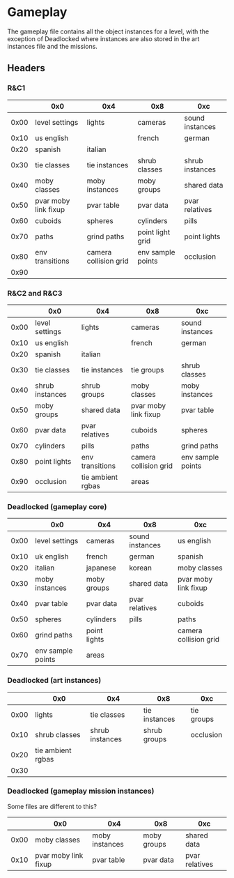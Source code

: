 # Gameplay

The gameplay file contains all the object instances for a level, with the exception of Deadlocked where instances are also stored in the art instances file and the missions.

## Headers

### R&C1

|      | 0x0                  | 0x4                   | 0x8               | 0xc             |
| ---- | -------------------- | --------------------- | ----------------- | --------------- |
| 0x00 | level settings       | lights                | cameras           | sound instances |
| 0x10 | us english           |                       | french            | german          |
| 0x20 | spanish              | italian               |                   |                 |
| 0x30 | tie classes          | tie instances         | shrub classes     | shrub instances |
| 0x40 | moby classes         | moby instances        | moby groups       | shared data     |
| 0x50 | pvar moby link fixup | pvar table            | pvar data         | pvar relatives  |
| 0x60 | cuboids              | spheres               | cylinders         | pills           |
| 0x70 | paths                | grind paths           | point light grid  | point lights    |
| 0x80 | env transitions      | camera collision grid | env sample points | occlusion       |
| 0x90 |                      |                       |                   |                 |

### R&C2 and R&C3

|      | 0x0             | 0x4               | 0x8                   | 0xc               |
| ---- | --------------- | ----------------- | --------------------- | ----------------- |
| 0x00 | level settings  | lights            | cameras               | sound instances   |
| 0x10 | us english      |                   | french                | german            |
| 0x20 | spanish         | italian           |                       |                   |
| 0x30 | tie classes     | tie instances     | tie groups            | shrub classes     |
| 0x40 | shrub instances | shrub groups      | moby classes          | moby instances    |
| 0x50 | moby groups     | shared data       | pvar moby link fixup  | pvar table        |
| 0x60 | pvar data       | pvar relatives    | cuboids               | spheres           |
| 0x70 | cylinders       | pills             | paths                 | grind paths       |
| 0x80 | point lights    | env transitions   | camera collision grid | env sample points |
| 0x90 | occlusion       | tie ambient rgbas | areas                 |                   |

### Deadlocked (gameplay core)

|      | 0x0               | 0x4          | 0x8             | 0xc                   |
| ---- | ----------------- | ------------ | --------------- | --------------------- |
| 0x00 | level settings    | cameras      | sound instances | us english            |
| 0x10 | uk english        | french       | german          | spanish               |
| 0x20 | italian           | japanese     | korean          | moby classes          |
| 0x30 | moby instances    | moby groups  | shared data     | pvar moby link fixup  |
| 0x40 | pvar table        | pvar data    | pvar relatives  | cuboids               |
| 0x50 | spheres           | cylinders    | pills           | paths                 |
| 0x60 | grind paths       | point lights |                 | camera collision grid |
| 0x70 | env sample points | areas        |                 |                       |

### Deadlocked (art instances)

|      | 0x0               | 0x4             | 0x8           | 0xc        |
| ---- | ----------------- | --------------- | ------------- | ---------- |
| 0x00 | lights            | tie classes     | tie instances | tie groups |
| 0x10 | shrub classes     | shrub instances | shrub groups  | occlusion  |
| 0x20 | tie ambient rgbas |                 |               |            |
| 0x30 |                   |                 |               |            |

### Deadlocked (gameplay mission instances)

Some files are different to this?

|      | 0x0                  | 0x4            | 0x8         | 0xc            |
| ---- | -------------------- | -------------- | ----------- | -------------- |
| 0x00 | moby classes         | moby instances | moby groups | shared data    |
| 0x10 | pvar moby link fixup | pvar table     | pvar data   | pvar relatives |

